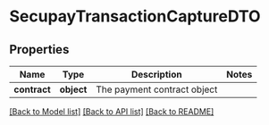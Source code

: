 # SecupayTransactionCaptureDTO

## Properties
Name | Type | Description | Notes
------------ | ------------- | ------------- | -------------
**contract** | **object** | The payment contract object | 

[[Back to Model list]](../README.md#documentation-for-models) [[Back to API list]](../README.md#documentation-for-api-endpoints) [[Back to README]](../README.md)


